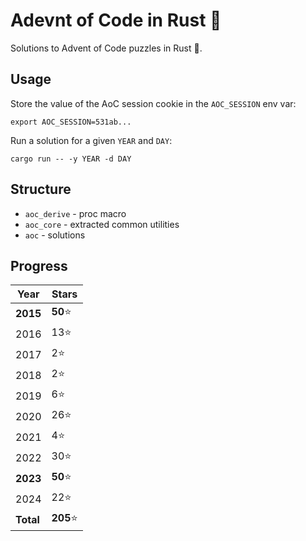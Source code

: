 # Adevnt of Code in Rust 🎄
Solutions to Advent of Code puzzles in Rust :crab:.

## Usage

Store the value of the AoC session cookie in the `AOC_SESSION` env var:

```
export AOC_SESSION=531ab...
```

Run a solution for a given `YEAR` and `DAY`:

```
cargo run -- -y YEAR -d DAY
```

## Structure
- `aoc_derive` - proc macro
- `aoc_core` - extracted common utilities
- `aoc` - solutions

## Progress

| Year      | Stars     |
|-----------|-----------|
| **2015**  | **50**⭐  |
| 2016      | 13⭐      |
| 2017      | 2⭐       |
| 2018      | 2⭐       |
| 2019      | 6⭐       |
| 2020      | 26⭐      |
| 2021      | 4⭐       |
| 2022      | 30⭐      |
| **2023**  | **50**⭐  |
| 2024      | 22⭐      |
| **Total** | **205**⭐ |
